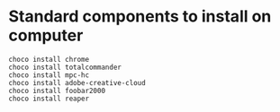 # Standard components to install on computer
    choco install chrome
    choco install totalcommander
    choco install mpc-hc
    choco install adobe-creative-cloud              
    choco install foobar2000
    choco install reaper
